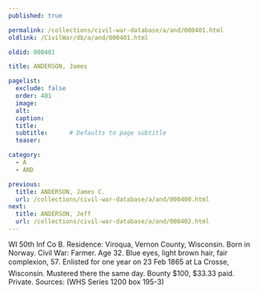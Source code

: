 ```yaml
---
published: true

permalink: /collections/civil-war-database/a/and/000401.html
oldlink: /CivilWar/db/a/and/000401.html

oldid: 000401

title: ANDERSON, James

pagelist:
  exclude: false
  order: 401
  image: 
  alt:
  caption:
  title:
  subtitle:      # Defaults to page subtitle
  teaser:

category: 
  - A 
  - AND

previous:
  title: ANDERSON, James C.
  url: /collections/civil-war-database/a/and/000400.html  
next:
  title: ANDERSON, Jeff
  url: /collections/civil-war-database/a/and/000402.html   
---
```

WI 50th Inf Co B. Residence: Viroqua, Vernon County, Wisconsin. Born in Norway. Civil War: Farmer. Age 32. Blue eyes, light brown hair, fair complexion, 5&#146;7&#148;. Enlisted for one year on 23 Feb 1865 at La Crosse, Wisconsin. Mustered there the same day. Bounty $100, $33.33 paid. Private. Sources: (WHS Series 1200 box 195-3)